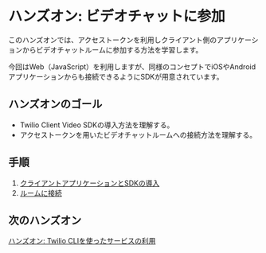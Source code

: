 #  ハンズオン: ビデオチャットに参加

このハンズオンでは、アクセストークンを利用しクライアント側のアプリケーションからビデオチャットルームに参加する方法を学習します。

今回はWeb（JavaScript）を利用しますが、同様のコンセプトでiOSやAndroidアプリケーションからも接続できるようにSDKが用意されています。

## ハンズオンのゴール
- Twilio Client Video SDKの導入方法を理解する。
- アクセストークンを用いたビデオチャットルームへの接続方法を理解する。

## 手順
1. [クライアントアプリケーションとSDKの導入](01-Client-App-SDK.md)
2. [ルームに接続](02-Connect-To-Room.md)

## 次のハンズオン

[ハンズオン: Twilio CLIを使ったサービスの利用](../02-Use-Twilio-CLI/02-00-Overview.md)